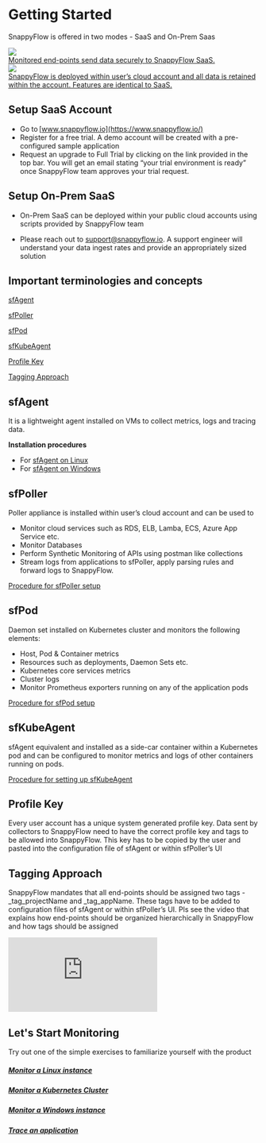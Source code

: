 # Getting Started
SnappyFlow is offered in two modes - SaaS and On-Prem Saas 


<div class="panel_container row">
   <div class="innerText"> 
   <a href="#setup-saas-account">
        <img src="/img/saas.png" /> 
        <div>Monitored end-points send data securely to SnappyFlow SaaS.</div>
        </a>
   </div>
  <div class="innerText"> 
  <a href="#setup-on-prem-saas">
    <img src="/img/onpremsaas.png"/> 
    <div>SnappyFlow is deployed within user’s cloud account and all data is retained within the account. Features are identical to SaaS.</div>
    </a>
  </div> 
</div>

##  Setup SaaS Account 

- Go to [www.snappyflow.io](https://www.snappyflow.io/) 
- Register for a free trial. A demo account will be created with a pre-configured sample application 
- Request an upgrade to Full Trial by clicking on the link provided in the top bar. You will get an  email stating “your trial environment is ready” once SnappyFlow team approves your trial request. 

##  Setup On-Prem SaaS 

-  On-Prem SaaS can be deployed within your public cloud accounts using scripts provided by SnappyFlow team 

- Please reach out to [support@snappyflow.io](mailto:support@snappyflow.io). A support engineer will understand your data ingest rates and provide an appropriately sized solution 

##  Important terminologies and concepts 

[sfAgent](#sfagent)

[sfPoller](#sfpoller)

[sfPod](#sfpod)

[sfKubeAgent](#sfkubeagent)

[Profile Key](#profile-key)

[Tagging Approach](#tagging-approach)

## sfAgent

It is a lightweight agent installed on VMs to collect metrics, logs and tracing data.  

**Installation procedures**

- For [sfAgent on Linux](/docs/sfAgent_Linux/sfAgent_installation_in_Linux) 
- For [sfAgent on Windows](/docs/New_pages/monitoring_windows_instances)

## sfPoller

Poller appliance is installed within user’s cloud account and can be used to

- Monitor cloud services such as RDS, ELB, Lamba, ECS, Azure App Service etc. 
- Monitor Databases 
- Perform Synthetic Monitoring of APIs using postman like collections 
- Stream logs from applications to sfPoller, apply parsing rules and forward logs to SnappyFlow. 

[Procedure for sfPoller setup](/docs/New_pages/sfpoller_setup)

## sfPod

Daemon set installed on Kubernetes cluster and monitors the following elements: 

- Host, Pod & Container metrics 
- Resources such as deployments, Daemon Sets etc. 
- Kubernetes core services metrics 
- Cluster logs 
- Monitor Prometheus exporters running on any of the application pods 

[Procedure for sfPod setup](http://localhost:3000/docs/New_pages/kubernetes_monitoring_with_sfPod)

## sfKubeAgent

sfAgent equivalent and installed as a side-car container within a Kubernetes  pod and can be configured to monitor metrics and logs of other  containers running on pods. 

[Procedure for setting up sfKubeAgent](http://localhost:3000/docs/New_pages/sfkubeagent_installation)



## Profile Key

Every user account has a unique system generated profile key. Data sent by collectors to SnappyFlow need to have the correct profile key and tags to be allowed into SnappyFlow. This key has to be copied by the user and pasted into the configuration file of sfAgent or within sfPoller’s UI



## Tagging Approach

SnappyFlow mandates that all end-points should be assigned two tags - _tag_projectName and _tag_appName. These tags have to be added to configuration files of sfAgent or within sfPoller’s UI.  Pls see the video that explains how end-points should be organized hierarchically in SnappyFlow and how tags should be assigned





<iframe src="https://www.snappyflow.io/assets/images/Key-Concepts-production.mp4" frameborder="0" allow="accelerometer; clipboard-write; encrypted-media; gyroscope; picture-in-picture" allowfullscreen="true" webkitallowfullscreen="true" mozallowfullscreen="true" allowtransparency="true" ></iframe>

## Let's Start Monitoring

Try out one of the simple exercises to familiarize yourself with the product 

##### [Monitor a Linux instance](/docs/New_pages/sfagent_linux)

##### [Monitor a Kubernetes Cluster](/docs/New_pages/kubernetes_monitoring_with_sfPod)

##### [Monitor a Windows instance](/docs/New_pages/sfagent_windows)

##### [Trace an application](/docs/Tracing/overview)



 

 

 

 

 

 